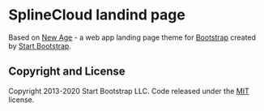 # SplineCloud landind page

Based on [New Age](https://startbootstrap.com/theme/new-age/) - a web app landing page theme for [Bootstrap](https://getbootstrap.com/) created by [Start Bootstrap](https://startbootstrap.com/).

## Copyright and License

Copyright 2013-2020 Start Bootstrap LLC. Code released under the [MIT](https://github.com/StartBootstrap/startbootstrap-new-age/blob/gh-pages/LICENSE) license.
